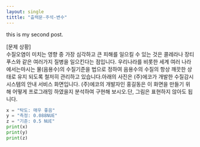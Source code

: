 ```yaml
---
layout: single
tittle: "츨력문-주석-변수"
---
```



this is my second post.  


[문제 상황]  
수질오염이 미치는 영향 중 가장 심각하고 큰 피해를 일으킬 수 있는 것은 콜레라나 장티푸스와 같은 여러가지 질병을 일으킨다는 점입니다. 우리나라를 비롯한 세계 여러 나라에서는마시는 물(음용수)의 수질기준을 법으로 정하여 음용수의 수질의 항상 깨끗한 상태로 유지 되도록 철저히 관리하고 있습니다.아래의 사진은 (주)에코가 개발한 수질감시 시스템의 안내 서비스 화면입니다. (주)에코의 개발자인 홍길동은 이 화면을 만들기 위해 어떻게 프로그래밍 하였을지 분석하여 구현해 보시오.단, 그림은 표현하지 않아도 됩니다.




~~~python
x = "탁도: 매우 좋음"
y = "측정: 0.088NUE"
z = "기준: 0.5 NUE"
print(x)
print(y)
print(z)
~~~
